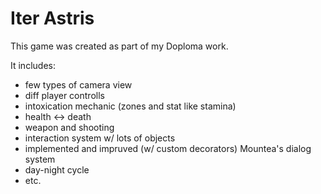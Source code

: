 # Iter Astris

This game was created as part of my Doploma work.

It includes:
- few types of camera view
- diff player controlls
- intoxication mechanic (zones and stat like stamina)
- health <-> death
- weapon and shooting
- interaction system w/ lots of objects
- implemented and impruved (w/ custom decorators) Mountea's dialog system
- day-night cycle
- etc.
